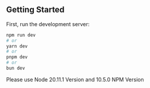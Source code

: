 ## Getting Started

First, run the development server:

```bash
npm run dev
# or
yarn dev
# or
pnpm dev
# or
bun dev
```
Please use Node 20.11.1 Version and 10.5.0 NPM Version